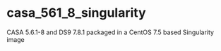 # casa_561_8_singularity
CASA 5.6.1-8 and DS9 7.8.1 packaged in a CentOS 7.5 based Singularity image
